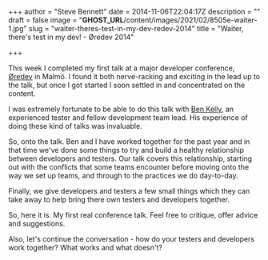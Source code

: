 +++
author = "Steve Bennett"
date = 2014-11-06T22:04:17Z
description = ""
draft = false
image = "__GHOST_URL__/content/images/2021/02/8505e-waiter-1.jpg"
slug = "waiter-theres-test-in-my-dev-redev-2014"
title = "Waiter, there's test in my dev! - Øredev 2014"

+++


This week I completed my first talk at a major developer conference, [Øredev](http://www.oredev.org/2014) in Malmö. I found it both nerve-racking and exciting in the lead up to the talk, but once I got started I soon settled in and concentrated on the content.

I was extremely fortunate to be able to do this talk with [Ben Kelly](http://testjutsu.com/), an experienced tester and fellow development team lead. His experience of doing these kind of talks was invaluable.

So, onto the talk. Ben and I have worked together for the past year and in that time we've done some things to try and build a healthy relationship between developers and testers. Our talk covers this relationship, starting out with the conflicts that some teams encounter before moving onto the way we set up teams, and through to the practices we do day-to-day.

Finally, we give developers and testers a few small things which they can take away to help bring there own testers and developers together.

So, here it is. My first real conference talk. Feel free to critique, offer advice and suggestions.

Also, let's continue the conversation - how do your testers and developers work together? What works and what doesn't?



